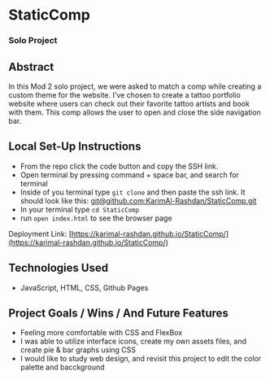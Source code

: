 # StaticComp

### Solo Project
## Abstract

In this Mod 2 solo project, we were asked to match a comp while creating a custom theme for the website. I've chosen to create a tattoo portfolio website where users can check out their favorite tattoo artists and book with them. This comp allows the user to open and close the side navigation bar.

## Local Set-Up Instructions
- From the repo click the code button and copy the SSH link.
- Open terminal by pressing command + space bar, and search for terminal
- Inside of you terminal type `git clone` and then paste the ssh link. It should look like this: [git@github.com:KarimAl-Rashdan/StaticComp.git](git@github.com:KarimAl-Rashdan/StaticComp.git)
- In your terminal type `cd StaticComp`
- run `open index.html` to see the browser page

Deployment Link: [https://karimal-rashdan.github.io/StaticComp/](https://karimal-rashdan.github.io/StaticComp/)

## Technologies Used
- JavaScript, HTML, CSS, Github  Pages
## Project Goals / Wins / And Future Features
- Feeling more comfortable with CSS and FlexBox
- I was able to utilize interface icons, create my own assets files, and create pie & bar graphs using CSS
- I would like to study web design, and revisit this project to edit the color palette and bacckground
